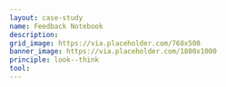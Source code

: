 ```yaml
---
layout: case-study
name: Feedback Notebook
description:
grid_image: https://via.placeholder.com/768x500
banner_image: https://via.placeholder.com/1800x1000
principle: look--think
tool:
---
```


